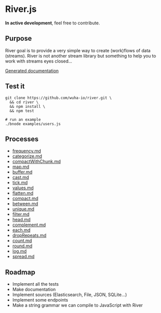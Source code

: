 
# River.js

**In active development**, feel free to contribute.

## Purpose

River goal is to provide a very simple way to create (work)flows of data (streams).
River is not another stream library but something to help you to work with streams eyes closed...

[Generated documentation](https://github.com/wuha-io/river/blob/master/docs/)

## Test it

    git clone https://github.com/wuha-io/river.git \
      && cd river \
      && npm install \
      && npm test

    # run an example
    ./bnode examples/users.js

## Processes

* [frequency.md](https://github.com/wuha-io/river/blob/master/docs/processes/frequency.md)
* [categorize.md](https://github.com/wuha-io/river/blob/master/docs/processes/categorize.md)
* [compactWithChunk.md](https://github.com/wuha-io/river/blob/master/docs/processes/compactWithChunk.md)
* [map.md](https://github.com/wuha-io/river/blob/master/docs/processes/map.md)
* [buffer.md](https://github.com/wuha-io/river/blob/master/docs/processes/buffer.md)
* [cast.md](https://github.com/wuha-io/river/blob/master/docs/processes/cast.md)
* [tick.md](https://github.com/wuha-io/river/blob/master/docs/processes/tick.md)
* [values.md](https://github.com/wuha-io/river/blob/master/docs/processes/values.md)
* [flatten.md](https://github.com/wuha-io/river/blob/master/docs/processes/flatten.md)
* [compact.md](https://github.com/wuha-io/river/blob/master/docs/processes/compact.md)
* [between.md](https://github.com/wuha-io/river/blob/master/docs/processes/between.md)
* [unique.md](https://github.com/wuha-io/river/blob/master/docs/processes/unique.md)
* [filter.md](https://github.com/wuha-io/river/blob/master/docs/processes/filter.md)
* [head.md](https://github.com/wuha-io/river/blob/master/docs/processes/head.md)
* [complement.md](https://github.com/wuha-io/river/blob/master/docs/processes/complement.md)
* [each.md](https://github.com/wuha-io/river/blob/master/docs/processes/each.md)
* [dropRepeats.md](https://github.com/wuha-io/river/blob/master/docs/processes/dropRepeats.md)
* [count.md](https://github.com/wuha-io/river/blob/master/docs/processes/count.md)
* [round.md](https://github.com/wuha-io/river/blob/master/docs/processes/round.md)
* [log.md](https://github.com/wuha-io/river/blob/master/docs/processes/log.md)
* [spread.md](https://github.com/wuha-io/river/blob/master/docs/processes/spread.md)

## Roadmap

  - Implement all the tests
  - Make documentation
  - Implement sources (Elasticsearch, File, JSON, SQLite...)
  - Implement some endpoints
  - Make a string grammar we can compile to JavaScript with River
